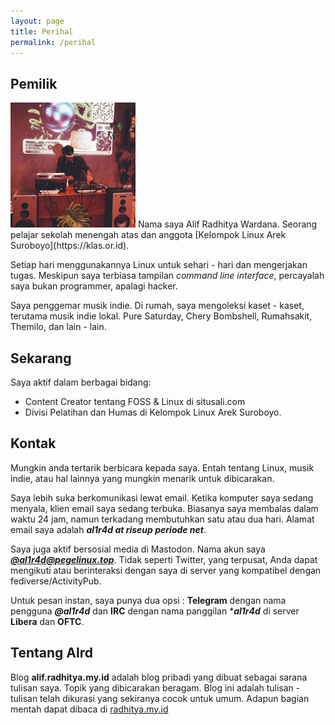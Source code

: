 ```yaml
---
layout: page
title: Perihal
permalink: /perihal
---
```

## Pemilik
<img class="kanan" style="max-width: 200px;" src="/media/author.jpg">
Nama saya Alif Radhitya Wardana. Seorang pelajar sekolah menengah atas dan anggota [Kelompok Linux Arek Suroboyo](https://klas.or.id).

Setiap hari menggunakannya Linux untuk sehari - hari dan mengerjakan tugas. Meskipun saya terbiasa tampilan *command line interface*, percayalah saya bukan programmer, apalagi hacker.

Saya penggemar musik indie. Di rumah, saya mengoleksi kaset - kaset, terutama musik indie lokal. Pure Saturday, Chery Bombshell, Rumahsakit, Themilo, dan lain - lain.

## Sekarang
Saya aktif dalam berbagai bidang:
- Content Creator tentang FOSS & Linux di situsali.com
- Divisi Pelatihan dan Humas di Kelompok Linux Arek Suroboyo.



## Kontak
Mungkin anda tertarik berbicara kepada saya. Entah tentang Linux, musik indie, atau hal lainnya yang mungkin menarik untuk dibicarakan.

Saya lebih suka berkomunikasi lewat email. Ketika komputer saya sedang menyala, klien email saya sedang terbuka. Biasanya saya membalas dalam waktu 24 jam, namun terkadang membutuhkan satu atau dua hari. Alamat email saya adalah ***al1r4d at riseup periode net***. 

Saya juga aktif bersosial media di Mastodon. Nama akun saya [***@al1r4d@pegelinux.top***](https://pegelinux.top/@al1r4d). Tidak seperti Twitter, yang terpusat, Anda dapat mengikuti atau berinteraksi dengan saya di server yang kompatibel dengan fediverse/ActivityPub.

Untuk pesan instan, saya punya dua opsi : **Telegram** dengan nama pengguna ***@al1r4d*** dan **IRC** dengan nama panggilan ****al1r4d*** di server **Libera** dan **OFTC**.

## Tentang Alrd
Blog **alif.radhitya.my.id** adalah blog pribadi yang dibuat sebagai sarana tulisan saya. Topik yang dibicarakan beragam. Blog ini adalah tulisan - tulisan telah dikurasi yang sekiranya cocok untuk umum. Adapun bagian mentah dapat dibaca di [radhitya.my.id](https://radhitya.my.id)
